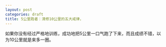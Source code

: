 ```yaml
---
layout: post
categories: draft
title: 5公里跑者：清修10公里的五大戒律，
---
```


如果你没有经过严格地训练，成功地把5公里一口气跑了下来，而且成绩不错，以为10公里就是来多一圈。
<!--stackedit_data:
eyJoaXN0b3J5IjpbLTE4MzY3ODEzNjldfQ==
-->